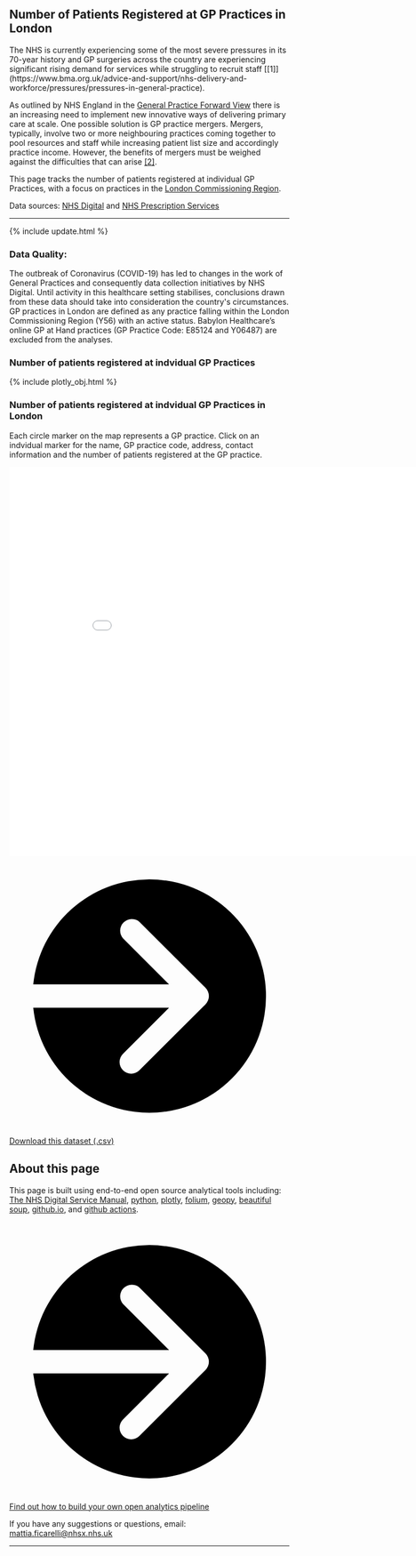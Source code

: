 <script src="https://cdn.plot.ly/plotly-latest.min.js"></script>

## Number of Patients Registered at GP Practices in London 

<div class="nhsuk-warning-callout">
The NHS is currently experiencing some of the most severe pressures in its 70-year history and GP surgeries across the country are experiencing significant rising demand for services while struggling to recruit staff [[1]](https://www.bma.org.uk/advice-and-support/nhs-delivery-and-workforce/pressures/pressures-in-general-practice).

As outlined by NHS England in the [General Practice Forward View](https://www.england.nhs.uk/gp/gpfv/) there is an increasing need to implement new innovative ways of delivering primary care at scale. One possible solution is GP practice mergers. Mergers, typically, involve two or more neighbouring practices coming together to pool resources and staff while increasing patient list size and accordingly practice income. However, the benefits of mergers must be weighed against the difficulties that can arise [[2]](https://www.england.nhs.uk/south/wp-content/uploads/sites/6/2015/12/guide-mergers-gp.pdf).

This page tracks the number of patients registered at individual GP Practices, with a focus on practices in the [London Commissioning Region](https://www.england.nhs.uk/commissioning/).

Data sources: [NHS Digital](https://digital.nhs.uk/data-and-information/publications/statistical/patients-registered-at-a-gp-practice) and [NHS Prescription Services](https://digital.nhs.uk/services/organisation-data-service/file-downloads/gp-and-gp-practice-related-data) 
</div>

<hr class="nhsuk-u-margin-top-0 nhsuk-u-margin-bottom-6">

{% include update.html %}

<div class="nhsuk-warning-callout">
  <h3 class="nhsuk-warning-callout__label">
    Data Quality<span class="nhsuk-u-visually-hidden">:</span>
  </h3>
  <p>The outbreak of Coronavirus (COVID-19) has led to changes in the work of General Practices and consequently data collection initiatives by NHS Digital. Until activity in this healthcare setting stabilises, conclusions drawn from these data should take into consideration the country's circumstances. GP practices in London are defined as any practice falling within the London Commissioning Region (Y56) with an active status. Babylon Healthcare’s online GP at Hand practices (GP Practice Code: E85124 and Y06487) are excluded from the analyses. 
  </p>
</div>

### Number of patients registered at indvidual GP Practices 

{% include plotly_obj.html %}

### Number of patients registered at indvidual GP Practices in London

<p>
Each circle marker on the map represents a GP practice. Click on an indvidual marker for the name, GP practice code, address, contact information and the number of patients registered at the GP practice. 
</p>

<iframe width= "900" height="700"  src="assets/folium/folium_obj.html" style="border:none;"></iframe>

<div class="nhsuk-action-link">
  <a class="nhsuk-action-link__link" href="assets/data/gp_pop_london_mapped_final.csv">
    <svg class="nhsuk-icon nhsuk-icon__arrow-right-circle" xmlns="http://www.w3.org/2000/svg" viewBox="0 0 24 24" aria-hidden="true">
      <path d="M0 0h24v24H0z" fill="none"></path>
      <path d="M12 2a10 10 0 0 0-9.95 9h11.64L9.74 7.05a1 1 0 0 1 1.41-1.41l5.66 5.65a1 1 0 0 1 0 1.42l-5.66 5.65a1 1 0 0 1-1.41 0 1 1 0 0 1 0-1.41L13.69 13H2.05A10 10 0 1 0 12 2z"></path>
    </svg>
    <span class="nhsuk-action-link__text">Download this dataset (.csv)</span>
  </a>
</div>

## About this page

This page is built using end-to-end open source analytical tools including: [The NHS Digital Service Manual](https://service-manual.nhs.uk/), [python](https://nhs-pycom.net/), [plotly](https://plotly.com/python/), [folium](http://python-visualization.github.io/folium/), [geopy](https://geopy.readthedocs.io/en/stable/), [beautiful soup](https://www.crummy.com/software/BeautifulSoup/), [github.io](https://pages.github.com/), and [github actions](https://github.com/features/actions).

<div class="nhsuk-action-link">
  <a class="nhsuk-action-link__link" href="https://github.com/nhsx/open-analytics-template">
    <svg class="nhsuk-icon nhsuk-icon__arrow-right-circle" xmlns="http://www.w3.org/2000/svg" viewBox="0 0 24 24" aria-hidden="true">
      <path d="M0 0h24v24H0z" fill="none"></path>
      <path d="M12 2a10 10 0 0 0-9.95 9h11.64L9.74 7.05a1 1 0 0 1 1.41-1.41l5.66 5.65a1 1 0 0 1 0 1.42l-5.66 5.65a1 1 0 0 1-1.41 0 1 1 0 0 1 0-1.41L13.69 13H2.05A10 10 0 1 0 12 2z"></path>
    </svg>
    <span class="nhsuk-action-link__text">Find out how to build your own open analytics pipeline</span>
  </a>
</div>

If you have any suggestions or questions, email: <a href="mailto:mattia.ficarelli@nhsx.nhs.uk">mattia.ficarelli@nhsx.nhs.uk</a>

<hr class="nhsuk-u-margin-top-0 nhsuk-u-margin-bottom-6">
